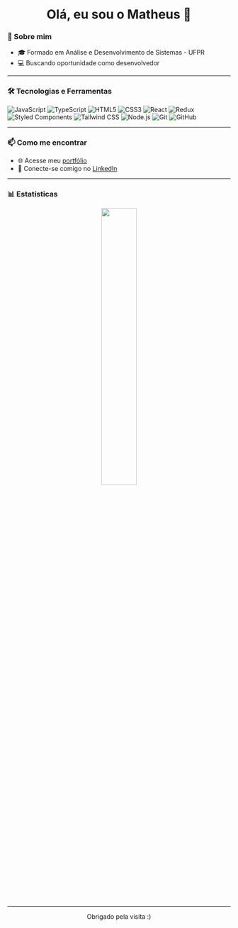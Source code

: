 <h1 align="center">Olá, eu sou o Matheus 👋</h1>

### 🚀 Sobre mim
- 🎓 Formado em Análise e Desenvolvimento de Sistemas - UFPR  
- 💻 Buscando oportunidade como desenvolvedor  

---

### 🛠️ Tecnologias e Ferramentas

![JavaScript](https://img.shields.io/badge/-JavaScript-F7DF1E?style=flat&logo=javascript&logoColor=000)
![TypeScript](https://img.shields.io/badge/-TypeScript-3178C6?style=flat&logo=typescript&logoColor=fff)
![HTML5](https://img.shields.io/badge/-HTML5-E34F26?style=flat&logo=html5&logoColor=fff)
![CSS3](https://img.shields.io/badge/-CSS3-1572B6?style=flat&logo=css3)
![React](https://img.shields.io/badge/-React-61DAFB?style=flat&logo=react&logoColor=000)
![Redux](https://img.shields.io/badge/-Redux-764ABC?style=flat&logo=redux&logoColor=fff)
![Styled Components](https://img.shields.io/badge/-Styled--Components-db7092?style=flat&logo=styled-components&logoColor=fff)
![Tailwind CSS](https://img.shields.io/badge/-TailwindCSS-38B2AC?style=flat&logo=tailwind-css&logoColor=fff)
![Node.js](https://img.shields.io/badge/-Node.js-339933?style=flat&logo=nodedotjs&logoColor=fff)
![Git](https://img.shields.io/badge/-Git-F05032?style=flat&logo=git&logoColor=fff)
![GitHub](https://img.shields.io/badge/-GitHub-181717?style=flat&logo=github)

---

### 📫 Como me encontrar

- 🌐 Acesse meu [portfólio]([https://matheuskerscher.github.io/links/](https://portfolio-theta-orpin-65.vercel.app/))
- 💼 Conecte-se comigo no [LinkedIn](https://www.linkedin.com/in/matheus-kerscher/) 

---

### 📊 Estatísticas

<div align="center">
  <img width="40%" src="https://github-readme-stats.vercel.app/api/top-langs/?username=MatheusKerscher&layout=compact&langs_count=7&theme=tokyonight"/>
</div>

---

<div align="center">
  Obrigado pela visita :)
</div>

